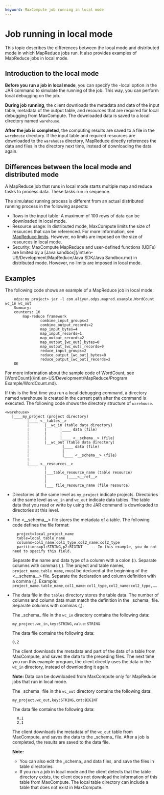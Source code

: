 ```yaml
---
keyword: MaxCompute job running in local mode
---
```


# Job running in local mode

This topic describes the differences between the local mode and distributed mode in which MapReduce jobs run. It also provides examples of MapReduce jobs in local mode.

## Introduction to the local mode

**Before you run a job in local mode**, you can specify the -local option in the JAR command to simulate the running of the job. This way, you can perform local debugging on the job.

**During job running**, the client downloads the metadata and data of the input table, metadata of the output table, and resources that are required for local debugging from MaxCompute. The downloaded data is saved to a local directory named `warehouse`.

**After the job is completed**, the computing results are saved to a file in the `warehouse` directory. If the input table and required resources are downloaded to the `warehouse` directory, MapReduce directly references the data and files in the directory next time, instead of downloading the data again.

## Differences between the local mode and distributed mode

A MapReduce job that runs in local mode starts multiple map and reduce tasks to process data. These tasks run in sequence.

The simulated running process is different from an actual distributed running process in the following aspects:

-   Rows in the input table: A maximum of 100 rows of data can be downloaded in local mode.
-   Resource usage: In distributed mode, MaxCompute limits the size of resources that can be referenced. For more information, see [MapReduce limits](/intl.en-US/Development/MapReduce/Limits.md). However, no limits are imposed on the size of resources in local mode.
-   Security: MaxCompute MapReduce and user-defined functions \(UDFs\) are limited by a [Java sandbox](/intl.en-US/Development/MapReduce/Java SDK/Java Sandbox.md) in distributed mode. However, no limits are imposed in local mode.

## Examples

The following code shows an example of a MapReduce job in local mode:

```
    odps:my_project> jar -l com.aliyun.odps.mapred.example.WordCount wc_in wc_out
    Summary:
    counters: 10
        map-reduce framework
                combine_input_groups=2
                combine_output_records=2
                map_input_bytes=4
                map_input_records=1
                map_output_records=2
                map_output_[wc_out]_bytes=0
                map_output_[wc_out]_records=0
                reduce_input_groups=2
                reduce_output_[wc_out]_bytes=8
                reduce_output_[wc_out]_records=2
    OK
```

For more information about the sample code of WordCount, see [WordCount](/intl.en-US/Development/MapReduce/Program Example/WordCount.md).

If this is the first time you run a local debugging command, a directory named warehouse is created in the current path after the command is executed. The following code shows the directory structure of `warehouse`.

```
<warehouse>
   |____my_project (project directory)
          |____ <__tables__>
          |       |__wc_in (table data directory)
          |       |      |____ data (file)
          |       |      |
          |       |      |____ <__schema__> (file)
          |       |__wc_out (table data directory)
          |               |____ data (file)
          |               |
          |               |____ <__schema__> (file)
          |
          |____ <__resources__>
                  |
                  |___table_resource_name (table resource)
                  |         |____<__ref__>
                  |
                  |___ file_resource_name (file resource)
```

-   Directories at the same level as `my_project` indicate projects. Directories at the same level as `wc_in` and `wc_out` indicate data tables. The table data that you read or write by using the JAR command is downloaded to directories at this level.
-   The <\_\_schema\_\_\> file stores the metadata of a table. The following code defines the file format:

    ```
      project=local_project_name
      table=local_table_name
      columns=col1_name:col1_type,col2_name:col2_type
      partitions=p1:STRING,p2:BIGINT    -- In this example, you do not need to specify this field.
    ```

    Separate the name and data type of a column with a colon \(:\). Separate columns with commas \(,\). The project and table names, `project_name.table_name`, must be declared at the beginning of the <\_\_schema\_\_\> file. Separate the declaration and column definition with a comma \(,\). Example: `project_name.table_name,col1_name:col1_type,col2_name:col2_type,……`

-   The data file in the `tables` directory stores the table data. The number of columns and column data must match the definition in the \_schema\_ file. Separate columns with commas \(,\).

    The \_schema\_ file in the `wc_in` directory contains the following data:

    ```
    my_project.wc_in,key:STRING,value:STRING
    ```

    The data file contains the following data:

    ```
    0,2
    ```

    The client downloads the metadata and part of the data of a table from MaxCompute, and saves the data to the preceding files. The next time you run this example program, the client directly uses the data in the `wc_in` directory, instead of downloading it again.

    **Note:** Data can be downloaded from MaxCompute only for MapReduce jobs that run in local mode.

    The \_schema\_ file in the `wc_out` directory contains the following data:

    ```
    my_project.wc_out,key:STRING,cnt:BIGINT
    ```

    The data file contains the following data:

    ```
      0,1
      2,1
    ```

    The client downloads the metadata of the `wc_out` table from MaxCompute, and saves the data to the \_schema\_ file. After a job is completed, the results are saved to the data file.

    **Note:**

    -   You can also edit the \_schema\_ and data files, and save the files in table directories.
    -   If you run a job in local mode and the client detects that the table directory exists, the client does not download the information of this table from MaxCompute. The local table directory can include a table that does not exist in MaxCompute.

